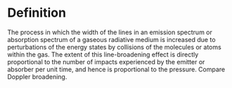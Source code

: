 # Definition

The process in which the width of the lines in an emission spectrum or
absorption spectrum of a gaseous radiative medium is increased due to
perturbations of the energy states by collisions of the molecules or
atoms within the gas. The extent of this line-broadening effect is
directly proportional to the number of impacts experienced by the
emitter or absorber per unit time, and hence is proportional to the
pressure. Compare Doppler broadening.
